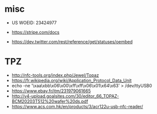 # misc

  * US WOEID: 23424977
  * https://stripe.com/docs
  
  * https://dev.twitter.com/rest/reference/get/statuses/oembed

# TPZ

  * http://nfc-tools.org/index.php/Jewel/Topaz
  * https://fr.wikipedia.org/wiki/Application_Protocol_Data_Unit
  * echo -ne '\xaa\xbb\x06\x00\xff\xff\x06\x01\x64\x63' > /dev/ttyUSB0
  * https://www.ebay.fr/itm/231979061665
  * http://v4-upload.goalsites.com/30/editor_66_TOPAZ-BCM20203T512%20wafer%20ds.pdf
  * https://www.acs.com.hk/en/products/3/acr122u-usb-nfc-reader/
  
